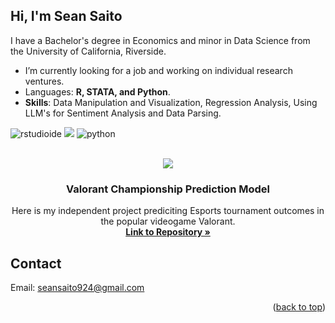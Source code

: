 <a id="readme-top"></a>

## Hi, I'm Sean Saito

I have a Bachelor's degree in Economics and minor in Data Science from the University of California, Riverside. 
  - I’m currently looking for a job and working on individual research ventures.
  - Languages: **R, STATA, and Python**.
  - **Skills**: Data Manipulation and Visualization, Regression Analysis, Using LLM's for Sentiment Analysis and Data Parsing. 
 

![rstudioide](https://img.shields.io/badge/RStudio-000000?style=for-the-badge&logo=rstudioide&logoColor=#75AADB)
![](https://img.shields.io/badge/Stata-000000?style=for-the-badge&logo=Stata&logoColor=blue)
![python](https://img.shields.io/badge/Python-000000?style=for-the-badge&logo=Python&logoColor=#3776AB)

<!-- PROJECT LOGO -->
<br />
<div align="center">
  <a href="https://github.com/Seat0/Valorant-Regression-Model">
    <img src="https://d3dwep9z8m8y9r.cloudfront.net/tournaments/2023/07/tournaments-413/logo/40174/conversions/VCT_champ_230x230(icon)-webp.webp">
  </a>

<h3 align="center">Valorant Championship Prediction Model</h3>

  <p align="center">
    Here is my independent project prediciting Esports tournament outcomes in the popular videogame Valorant. 
    <br />
    <a href="https://github.com/Seat0/Valorant-Regression-Model"><strong>Link to Repository »</strong></a>
    <br />
  </p>
</div>



## Contact

Email: seansaito924@gmail.com



<p align="right">(<a href="#readme-top">back to top</a>)</p>


